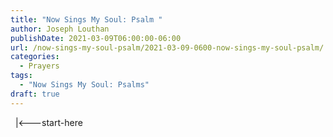 ```yaml
---
title: "Now Sings My Soul: Psalm "
author: Joseph Louthan
publishDate: 2021-03-09T06:00:00-06:00
url: /now-sings-my-soul-psalm/2021-03-09-0600-now-sings-my-soul-psalm/
categories:
  - Prayers
tags:
  - "Now Sings My Soul: Psalms"
draft: true
---
```

<div style="font-variant: small-caps;">

</div>
&nbsp;
    |<---start-here
